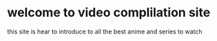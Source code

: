 <!DOCTYPE html>
<html lang="en">

<head>
    <meta charset="utf-8">
    <title>Video Compilation Page</title>
</head>

<body><main>
    <h1>welcome to video complilation site</h1>
    <p>this site is hear to introduce to all the best anime and series to watch </p>
    <section></section>
     <section></section>
      <section></section>
    </main>

</body>
